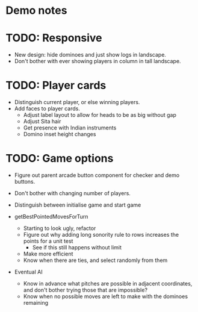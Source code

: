 # Demo notes

# TODO: Responsive
* New design: hide dominoes and just show logs in landscape.
* Don't bother with ever showing players in column in tall landscape.

# TODO: Player cards
* Distinguish current player, or else winning players.
* Add faces to player cards.
    * Adjust label layout to allow for heads to be as big without gap
    * Adjust Sita hair
    * Get presence with Indian instruments
    * Domino inset height changes

# TODO: Game options
* Figure out parent arcade button component for checker and demo buttons.
* Don't bother with changing number of players.
* Distinguish between initialise game and start game

* getBestPointedMovesForTurn
    * Starting to look ugly, refactor
    * Figure out why adding long sonority rule to rows increases the points for a unit test
        * See if this still happens without limit
    * Make more efficient
    * Know when there are ties, and select randomly from them
* Eventual AI
    * Know in advance what pitches are possible in adjacent coordinates, and don't bother trying those that are impossible?
    * Know when no possible moves are left to make with the dominoes remaining